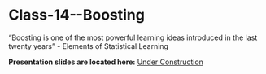 # Class-14--Boosting

“Boosting is one of the most powerful learning ideas introduced in the last twenty years” - Elements of Statistical Learning

**Presentation slides are located here:** [Under Construction](https://docs.google.com/presentation/d/1ecW-ElXBj5FRE_ojvuww6KvFNZX1_TWjTFywGjgtKws/edit#slide=id.g1cf17b82c1_2_5)


